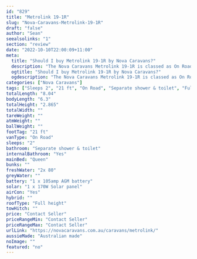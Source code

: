 ```yaml
---
id: "829"
title: "Metrolink 19-1R"
slug: "Nova-Caravans-Metrolink-19-1R"
draft: "false"
author: "Sean"
seealsolinks: "1"
section: "review"
date: "2022-10-10T22:00:09+11:00"
meta:
  title: "Should I buy Metrolink 19-1R by Nova Caravans?"
  description: "The Nova Caravans Metrolink 19-1R is classed as On Road, and sleeps 2 people. It is Australian made and comes in at 21 ft. It generally has Separate shower & toilet."
  ogtitle: "Should I buy Metrolink 19-1R by Nova Caravans?"
  ogdescription: "The Nova Caravans Metrolink 19-1R is classed as On Road, and sleeps 2 people. It is Australian made and comes in at 21 ft. It generally has Separate shower & toilet."
categories: ["Nova Caravans"]
tags: ["Sleeps 2", "21 ft", "On Road", "Separate shower & toilet", "Full height", "Price Unknown", "Australian made"]
totalLength: "8.04"
bodyLength: "6.3"
totalHeight: "2.865"
totalWidth: ""
tareWeight: ""
atmWeight: ""
ballWeight: ""
footTag: "21 ft"
vanType: "On Road"
sleeps: "2"
bathroom: "Separate shower & toilet"
internalBathroom: "Yes"
mainBed: "Queen"
bunks: ""
freshWater: "2x 80"
greyWater: ""
battery: "1 x 105amp AGM battery"
solar: "1 x 170W Solar panel"
airCon: "Yes"
hybrid: ""
roofType: "Full height"
towHitch: ""
price: "Contact Seller"
priceRangeMin: "Contact Seller"
priceRangeMax: "Contact Seller"
urlLink: "https://novacaravans.com.au/caravans/metrolink/"
aussieMade: "Australian made"
noImage: ""
featured: "no"
---
```


